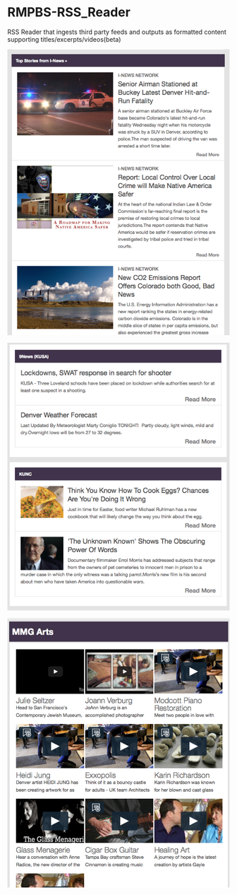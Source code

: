 RMPBS-RSS_Reader
================

RSS Reader that ingests third party feeds and outputs as formatted content supporting titles/excerpts/videos(beta)

![Alt text](/examples/excerpt-large.png "Excerpt with large images")

![Alt text](/examples/excerpt-small-none.png "Excerpt with no images and small images")

![Alt text](/examples/video-grid.png "Video Grid")